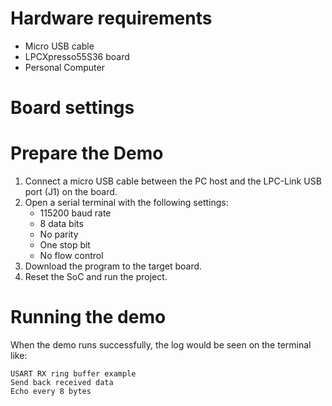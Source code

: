 Hardware requirements
===================
- Micro USB cable
- LPCXpresso55S36 board
- Personal Computer

Board settings
============

Prepare the Demo
===============
1.  Connect a micro USB cable between the PC host and the LPC-Link USB port (J1) on the board.
2.  Open a serial terminal with the following settings:
    - 115200 baud rate
    - 8 data bits
    - No parity
    - One stop bit
    - No flow control
3.  Download the program to the target board.
4.  Reset the SoC and run the project.

Running the demo
===============
When the demo runs successfully, the log would be seen on the terminal like:

~~~~~~~~~~~~~~~~~~~~~~~~~~~~~~
USART RX ring buffer example
Send back received data
Echo every 8 bytes
~~~~~~~~~~~~~~~~~~~~~~~~~~~~~~
